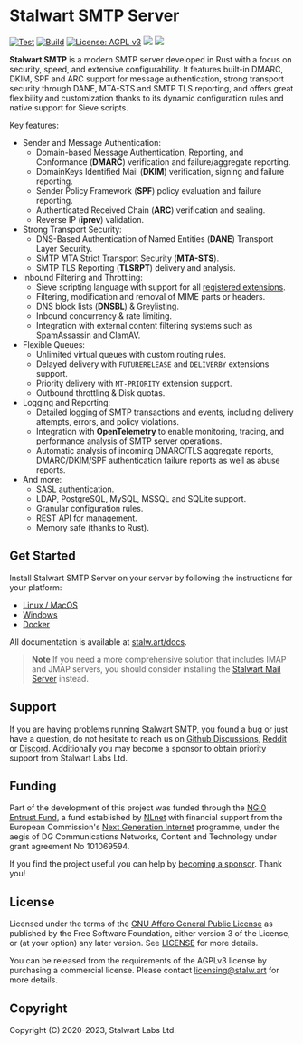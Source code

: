 # Stalwart SMTP Server

[![Test](https://github.com/stalwartlabs/mail-server/actions/workflows/test.yml/badge.svg)](https://github.com/stalwartlabs/mail-server/actions/workflows/test.yml)
[![Build](https://github.com/stalwartlabs/smtp-server/actions/workflows/build.yml/badge.svg)](https://github.com/stalwartlabs/smtp-server/actions/workflows/build.yml)
[![License: AGPL v3](https://img.shields.io/badge/License-AGPL_v3-blue.svg)](https://www.gnu.org/licenses/agpl-3.0)
[![](https://img.shields.io/discord/923615863037390889?label=Chat)](https://discord.gg/jtgtCNj66U)
[![](https://img.shields.io/twitter/follow/stalwartlabs?style=flat)](https://twitter.com/stalwartlabs)

**Stalwart SMTP** is a modern SMTP server developed in Rust with a focus on security, speed, and extensive configurability. 
It features built-in DMARC, DKIM, SPF and ARC support for message authentication, strong transport security through DANE, MTA-STS and SMTP TLS reporting, and offers great flexibility and customization thanks to its dynamic configuration rules and native support for Sieve scripts.

Key features:

- Sender and Message Authentication:
  - Domain-based Message Authentication, Reporting, and Conformance (**DMARC**) verification and failure/aggregate reporting.
  - DomainKeys Identified Mail (**DKIM**) verification, signing and failure reporting.
  - Sender Policy Framework (**SPF**) policy evaluation and failure reporting.
  - Authenticated Received Chain (**ARC**) verification and sealing.
  - Reverse IP (**iprev**) validation.
- Strong Transport Security:
  - DNS-Based Authentication of Named Entities (**DANE**) Transport Layer Security.
  - SMTP MTA Strict Transport Security (**MTA-STS**).
  - SMTP TLS Reporting (**TLSRPT**) delivery and analysis.
- Inbound Filtering and Throttling:
  - Sieve scripting language with support for all [registered extensions](https://www.iana.org/assignments/sieve-extensions/sieve-extensions.xhtml).
  - Filtering, modification and removal of MIME parts or headers.
  - DNS block lists (**DNSBL**) & Greylisting.
  - Inbound concurrency & rate limiting.
  - Integration with external content filtering systems such as SpamAssassin and ClamAV.
- Flexible Queues:
  - Unlimited virtual queues with custom routing rules.
  - Delayed delivery with `FUTURERELEASE` and `DELIVERBY` extensions support.
  - Priority delivery with `MT-PRIORITY` extension support.
  - Outbound throttling & Disk quotas.
- Logging and Reporting:
  - Detailed logging of SMTP transactions and events, including delivery attempts, errors, and policy violations.
  - Integration with **OpenTelemetry** to enable monitoring, tracing, and performance analysis of SMTP server operations.
  - Automatic analysis of incoming DMARC/TLS aggregate reports, DMARC/DKIM/SPF authentication failure reports as well as abuse reports.
- And more:
  - SASL authentication.
  - LDAP, PostgreSQL, MySQL, MSSQL and SQLite support.
  - Granular configuration rules.
  - REST API for management.
  - Memory safe (thanks to Rust).

## Get Started

Install Stalwart SMTP Server on your server by following the instructions for your platform:

- [Linux / MacOS](https://stalw.art/docs/install/linux)
- [Windows](https://stalw.art/docs/install/windows)
- [Docker](https://stalw.art/docs/install/docker)

All documentation is available at [stalw.art/docs](https://stalw.art/docs).

> **Note**
> If you need a more comprehensive solution that includes IMAP and JMAP servers, you should consider installing the [Stalwart Mail Server](https://github.com/stalwartlabs/mail-server) instead.

## Support

If you are having problems running Stalwart SMTP, you found a bug or just have a question,
do not hesitate to reach us on [Github Discussions](https://github.com/stalwartlabs/smtp-server/discussions),
[Reddit](https://www.reddit.com/r/stalwartlabs) or [Discord](https://discord.gg/gNCVEEkWyX).
Additionally you may become a sponsor to obtain priority support from Stalwart Labs Ltd.

## Funding

Part of the development of this project was funded through the [NGI0 Entrust Fund](https://nlnet.nl/entrust), a fund established by [NLnet](https://nlnet.nl/) with financial support from the European Commission's [Next Generation Internet](https://ngi.eu/) programme, under the aegis of DG Communications Networks, Content and Technology under grant agreement No 101069594.

If you find the project useful you can help by [becoming a sponsor](https://github.com/sponsors/stalwartlabs). Thank you!

## License

Licensed under the terms of the [GNU Affero General Public License](https://www.gnu.org/licenses/agpl-3.0.en.html) as published by
the Free Software Foundation, either version 3 of the License, or (at your option) any later version.
See [LICENSE](LICENSE) for more details.

You can be released from the requirements of the AGPLv3 license by purchasing
a commercial license. Please contact licensing@stalw.art for more details.
  
## Copyright

Copyright (C) 2020-2023, Stalwart Labs Ltd.

